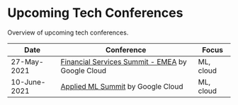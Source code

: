 # Upcoming Tech Conferences

Overview of upcoming tech conferences.

| Date | Conference | Focus |
| --- | --- |  --- |
| 27-May-2021 | [Financial Services Summit - EMEA](https://cloudonair.withgoogle.com/events/summit-emea-finserv) by Google Cloud | ML, cloud |
| 10-June-2021 | [Applied ML Summit](https://cloudonair.withgoogle.com/events/summit-ml-practitioners) by Google Cloud | ML, cloud |

